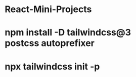 # React-Mini-Projects

# npm install -D tailwindcss@3 postcss autoprefixer
# npx tailwindcss init -p
